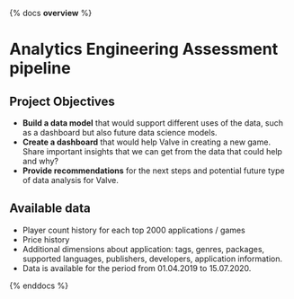 {% docs __overview__ %}
# Analytics Engineering Assessment pipeline

## Project Objectives
- **Build a data model** that would support different uses of the data, such as a dashboard but also future data science models.
- **Create a dashboard** that would help Valve in creating a new game. Share important insights that we can get from the data that could help and why? 
- **Provide recommendations** for the next steps and potential future type of data analysis for Valve. 

## Available data 
- Player count history for each top 2000 applications / games
- Price history
- Additional dimensions about application: tags, genres, packages, supported languages, publishers, developers, application information.  
- Data is available for the period from 01.04.2019 to 15.07.2020.

{% enddocs %}
